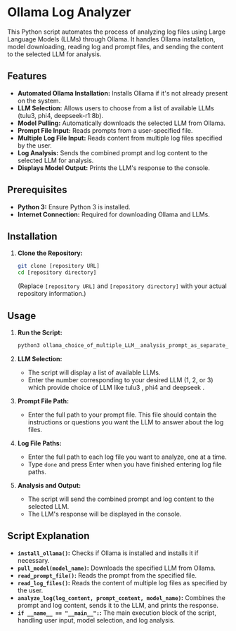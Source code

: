 # Ollama Log Analyzer

This Python script automates the process of analyzing log files using Large Language Models (LLMs) through Ollama. It handles Ollama installation, model downloading, reading log and prompt files, and sending the content to the selected LLM for analysis.

## Features

* **Automated Ollama Installation:** Installs Ollama if it's not already present on the system.
* **LLM Selection:** Allows users to choose from a list of available LLMs (tulu3, phi4, deepseek-r1:8b).
* **Model Pulling:** Automatically downloads the selected LLM from Ollama.
* **Prompt File Input:** Reads prompts from a user-specified file.
* **Multiple Log File Input:** Reads content from multiple log files specified by the user.
* **Log Analysis:** Sends the combined prompt and log content to the selected LLM for analysis.
* **Displays Model Output:** Prints the LLM's response to the console.

## Prerequisites

* **Python 3:** Ensure Python 3 is installed.
* **Internet Connection:** Required for downloading Ollama and LLMs.

## Installation

1.  **Clone the Repository:**
    ```bash
    git clone [repository URL]
    cd [repository directory]
    ```
    (Replace `[repository URL]` and `[repository directory]` with your actual repository information.)

## Usage

1.  **Run the Script:**
    ```bash
    python3 ollama_choice_of_multiple_LLM__analysis_prompt_as_separate_file_multiple_logs_anaylysis.py
    ```

2.  **LLM Selection:**
    * The script will display a list of available LLMs.
    * Enter the number corresponding to your desired LLM (1, 2, or 3) which provide choice of LLM like tulu3 , phi4 and deepseek .

3.  **Prompt File Path:**
    * Enter the full path to your prompt file. This file should contain the instructions or questions you want the LLM to answer about the log files.

4.  **Log File Paths:**
    * Enter the full path to each log file you want to analyze, one at a time.
    * Type `done` and press Enter when you have finished entering log file paths.

5.  **Analysis and Output:**
    * The script will send the combined prompt and log content to the selected LLM.
    * The LLM's response will be displayed in the console.

## Script Explanation

* **`install_ollama()`:** Checks if Ollama is installed and installs it if necessary.
* **`pull_model(model_name)`:** Downloads the specified LLM from Ollama.
* **`read_prompt_file()`:** Reads the prompt from the specified file.
* **`read_log_files()`:** Reads the content of multiple log files as specified by the user.
* **`analyze_log(log_content, prompt_content, model_name)`:** Combines the prompt and log content, sends it to the LLM, and prints the response.
* **`if __name__ == "__main__":`:** The main execution block of the script, handling user input, model selection, and log analysis.


